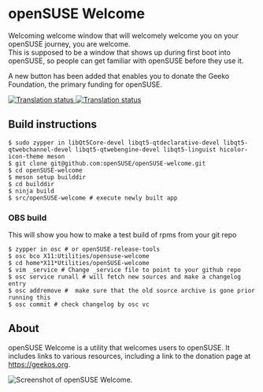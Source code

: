 # openSUSE Welcome
Welcoming welcome window that will welcomely welcome you on your openSUSE journey, you are welcome.  
This is supposed to be a window that shows up during first boot into openSUSE, so people can get familiar with openSUSE before they use it.

A new button has been added that enables you to donate the Geeko Foundation, the primary funding for openSUSE.


<a href="https://l10n.opensuse.org/engage/opensuse-welcome/?utm_source=widget">
<img src="https://l10n.opensuse.org/widgets/opensuse-welcome/-/master/svg-badge.svg" alt="Translation status" />
</a>

<a href="https://l10n.opensuse.org/engage/opensuse-welcome/?utm_source=widget">
<img src="https://l10n.opensuse.org/widgets/opensuse-welcome/-/master/multi-blue.svg" alt="Translation status" />
</a>

## Build instructions

```
$ sudo zypper in libQt5Core-devel libqt5-qtdeclarative-devel libqt5-qtwebchannel-devel libqt5-qtwebengine-devel libqt5-linguist hicolor-icon-theme meson
$ git clone git@github.com:openSUSE/openSUSE-welcome.git
$ cd openSUSE-welcome
$ meson setup builddir
$ cd builddir
$ ninja build
$ src/openSUSE-welcome # execute newly built app
```

### OBS build

This will show you how to make a test build of rpms from your git repo
```
$ zypper in osc # or openSUSE-release-tools
$ osc bco X11:Utilities/opensuse-welcome
$ cd home*X11*Utilities/openSUSE-welcome
$ vim _service # Change _service file to point to your github repo
$ osc service runall # will fetch new sources and make a changelog entry
$ osc addremove #  make sure that the old source archive is gone prior running this
$ osc commit # check changelog by osc vc
```

## About

openSUSE Welcome is a utility that welcomes users to openSUSE. It includes links to various resources, 
including a link to the donation page at https://geekos.org.

![Screenshot of openSUSE Welcome.](https://github.com/patrickfitz/openSUSE-welcome/blob/master/Welcome.png)
